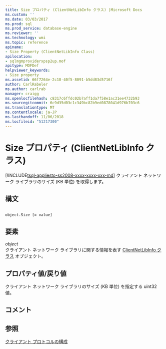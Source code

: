 ```yaml
---
title: Size プロパティ (ClientNetLibInfo クラス) |Microsoft Docs
ms.custom: ''
ms.date: 03/03/2017
ms.prod: sql
ms.prod_service: database-engine
ms.reviewer: ''
ms.technology: wmi
ms.topic: reference
apiname:
- Size Property (ClientNetLibInfo Class)
apilocation:
- sqlmgmproviderxpsp2up.mof
apitype: MOFDef
helpviewer_keywords:
- Size property
ms.assetid: 66f7264e-2c18-40f5-8091-b5dd83d5716f
author: CarlRabeler
ms.author: carlrab
manager: craigg
ms.openlocfilehash: c8317c6ffdc02b7aff1da7f58e1ac31ee4732b93
ms.sourcegitcommit: 6c9d35d03c1c349bc82b9ed0878041d976b703c6
ms.translationtype: MT
ms.contentlocale: ja-JP
ms.lasthandoff: 11/06/2018
ms.locfileid: "51217300"
---
```

# <a name="size-property-clientnetlibinfo-class"></a>Size プロパティ (ClientNetLibInfo クラス)
[!INCLUDE[tsql-appliesto-ss2008-xxxx-xxxx-xxx-md](../../../includes/tsql-appliesto-ss2008-xxxx-xxxx-xxx-md.md)]
  クライアント ネットワーク ライブラリのサイズ (KB 単位) を取得します。  
  
## <a name="syntax"></a>構文  
  
```  
  
object.Size [= value]  
```  
  
## <a name="parts"></a>要素  
 *object*  
 クライアント ネットワーク ライブラリに関する情報を表す [ClientNetLibInfo クラス](../../../relational-databases/wmi-provider-configuration-classes/clientnetlibinfo-class/clientnetlibinfo-class.md) オブジェクト。  
  
## <a name="property-valuereturn-value"></a>プロパティ値/戻り値  
 クライアント ネットワーク ライブラリのサイズ (KB 単位) を指定する uint32 値。  
  
## <a name="remarks"></a>コメント  
  
## <a name="see-also"></a>参照  
 [クライアント プロトコルの構成](http://technet.microsoft.com/library/ms181035.aspx)  
  
  

